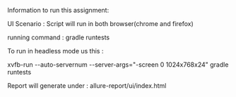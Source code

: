 Information to run this assignment:

UI Scenario : Script will run in both browser(chrome and firefox)

running command :
    gradle runtests
    
To run in headless mode us this :

xvfb-run --auto-servernum --server-args="-screen 0 1024x768x24" gradle runtests


Report will generate under : allure-report/ui/index.html

